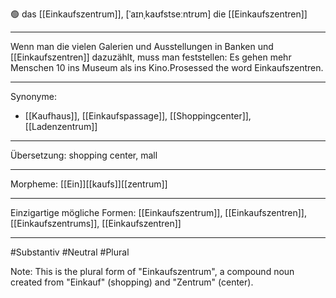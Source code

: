 🟢 das [[Einkaufszentrum]], [ˈaɪnˌkaʊfstseːntrʊm]
die [[Einkaufszentren]]

---
Wenn man die vielen Galerien und Ausstellungen in Banken und [[Einkaufszentren]] dazuzählt, muss man feststellen: Es gehen mehr Menschen 10 ins Museum als ins Kino.Prosessed the word Einkaufszentren. 

---
Synonyme:
- [[Kaufhaus]], [[Einkaufspassage]], [[Shoppingcenter]], [[Ladenzentrum]]

---
Übersetzung: shopping center, mall

---
Morpheme:
[[Ein]][[kaufs]][[zentrum]]

---
Einzigartige mögliche Formen: [[Einkaufszentrum]], [[Einkaufszentren]], [[Einkaufszentrums]], [[Einkaufszentren]]

---
#Substantiv #Neutral #Plural

Note: This is the plural form of "Einkaufszentrum", a compound noun created from "Einkauf" (shopping) and "Zentrum" (center).